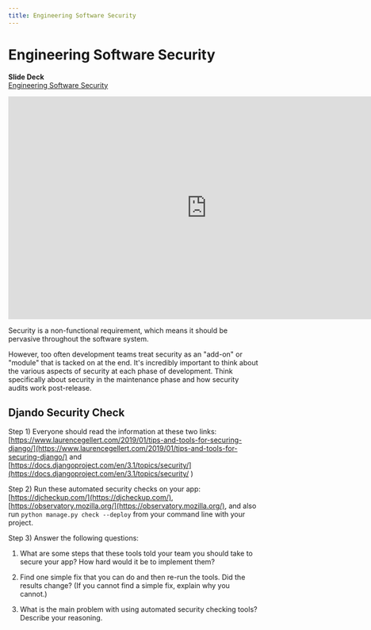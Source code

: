 ```yaml
---
title: Engineering Software Security
---
```


# Engineering Software Security

__Slide Deck__   
[Engineering Software Security](https://docs.google.com/presentation/d/1sjGLdsfiCUTHbdcrtcUchxKFm71iQQJVRCQKKB4TVAU/edit?usp=sharing)

<iframe width="800" height="450" src="https://www.youtube.com/embed/LfIlGj0LEjU" frameborder="0" allow="accelerometer; autoplay; encrypted-media; gyroscope; picture-in-picture" allowfullscreen></iframe>

Security is a non-functional requirement, which means it should be pervasive throughout the software system.

However, too often development teams treat security as an "add-on" or "module" that is tacked on at the end. It's incredibly important to think about the various aspects of security at each phase of development. Think specifically about security in the maintenance phase and how security audits work post-release.

## Djando Security Check

Step 1) Everyone should read the information at these two links:  [https://www.laurencegellert.com/2019/01/tips-and-tools-for-securing-django/](https://www.laurencegellert.com/2019/01/tips-and-tools-for-securing-django/) and [https://docs.djangoproject.com/en/3.1/topics/security/](https://docs.djangoproject.com/en/3.1/topics/security/ ) 

Step 2) Run these automated security checks on your app:  [https://djcheckup.com/](https://djcheckup.com/), [https://observatory.mozilla.org/](https://observatory.mozilla.org/), and also run `python manage.py check --deploy` from your command line with your project.

Step 3) Answer the following questions:

1) What are some steps that these tools told your team you should take to secure your app?  How hard would it be to implement them?

2) Find one simple fix that you can do and then re-run the tools.  Did the results change?  (If you cannot find a simple fix, explain why you cannot.)

3) What is the main problem with using automated security checking tools?  Describe your reasoning.
